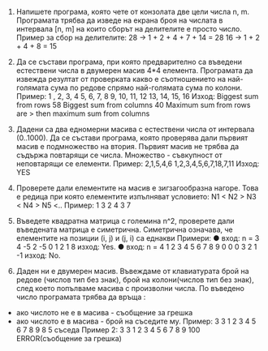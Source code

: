 
1) Напишете програма, която чете от конзолата две цели числа n, m. Програмата трябва да
изведе на екрана броя на числата в интервала [n, m] на които сборът на делителите е
просто число.
Пример за сбор на делителите:
28 -> 1 + 2 + 4 + 7 + 14 = 28
16 -> 1 + 2 + 4 + 8 = 15

2) Да се състави програма, при която предварително са въведени естествени числа в
двумерен масив 4*4 елемента. Програмата да извежда резултат от проверката какво е
съотношението на най-голямата сума по редове спрямо най-голямата сума по колони.
Пример:
1 , 2, 3, 4
5, 6, 7, 8
9, 10, 11, 12
13, 14, 15, 16
Изход:
Biggest sum from rows 58
Biggest sum from columns 40
Maximum sum from rows are > then maximum sum from columns

3) Дадени са два едномерни масива с естествени числа от интервала (0..1000). Да се
състави програма, която проверява дали първият масив е подмножество на втория.
Първият масив не трябва да съдържа повтарящи се числа. Множество - съвкупност от
неповтарящи се елементи.
Пример:
2,1,5,4,6
1,2,3,4,5,6,7,18,7,11
Изход: YES

4) Проверете дали елементите на масив е зигзагообразна нагоре. Това е редица при която
елементите изпълняват условието: N1 < N2 > N3 < N4 > N5 <..
Пример: 1 3 2 4 3 7

5) Въведете квадратна матрица с големина n^2, проверете дали въведената матрица е
симетрична. Симетрична означава, че елементите на позиции (i, j) и (j, i) са еднакви
Примери:
● вход: n = 3
4 -5 2
-5 0 1
2 1 8
изход: Yes.
● вход: n = 4
1 2 3 4
5 6 7 8
9 0 0 0
3 2 1 -1
изход: No.

6) Даден ни е двумерен масив. Въвеждаме от клавиатурата брой на редове (числов тип без
знак), брой на колони(числов тип без знак), след което попълваме масива с произволни
числа. По въведено число програмата трябва да връща :

- ако числото не е в масива - съобщение за грешка
- ако числото е в масива - брой на съседите му.
  Пример:
  3 3
  1 2 3
  4 5 6
  7 8 9
  8
  5 съседа
  Пример 2:
  3 3
  1 2 3
  4 5 6
  7 8 9
  100
  ERROR(съобщение за грешка)
